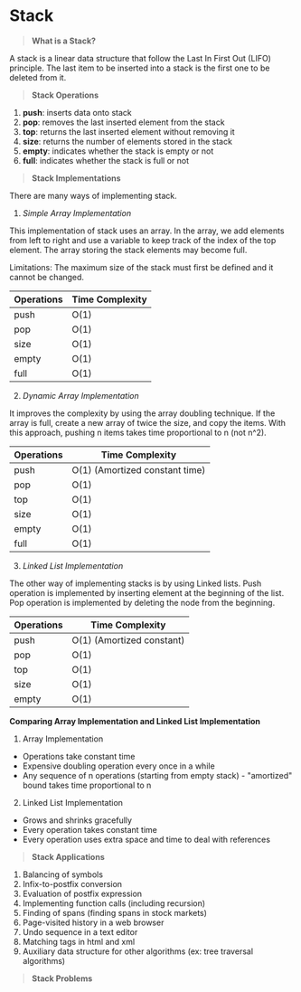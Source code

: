 # Stack

> **What is a Stack?**

A stack is a linear data structure that follow the Last In First Out (LIFO) principle. The last item to be inserted into a stack is the first one to be deleted from it.

> **Stack Operations**

1. **push**: inserts data onto stack
2. **pop**: removes the last inserted element from the stack
3. **top**: returns the last inserted element without removing it
4. **size**: returns the number of elements stored in the stack
5. **empty**: indicates whether the stack is empty or not
6. **full**: indicates whether the stack is full or not

> **Stack Implementations**

There are many ways of implementing stack.

1. *Simple Array Implementation*

This implementation of stack uses an array. In the array, we add elements from left to right and use a variable to keep track of the index of the top element. The array storing the stack elements may become full.

Limitations: The maximum size of the stack must first be defined and it cannot be changed.

| Operations | Time Complexity |
| ---------- | --------------- |
| push       | O(1)            |
| pop        | O(1)            |
| size       | O(1)            |
| empty      | O(1)            |
| full       | O(1)            |

2. *Dynamic Array Implementation*

It improves the complexity by using the array doubling technique. If the array is full, create a new array of twice the size, and copy the items. With this approach, pushing n items takes time proportional to n (not n^2).

| Operations | Time Complexity                |
| ---------- | ------------------------------ |
| push       | O(1) (Amortized constant time) |
| pop        | O(1)                           |
| top        | O(1)                           |
| size       | O(1)                           |
| empty      | O(1)                           |
| full       | O(1)                           |

3. *Linked List Implementation*

The other way of implementing stacks is by using Linked lists. Push operation is implemented by inserting element at the beginning of the list. Pop operation is implemented by deleting the node from the beginning.

| Operations | Time Complexity           |
| ---------- | ------------------------- |
| push       | O(1) (Amortized constant) |
| pop        | O(1)                      |
| top        | O(1)                      |
| size       | O(1)                      |
| empty      | O(1)                      |

**Comparing Array Implementation and Linked List Implementation**

1. Array Implementation

* Operations take constant time
* Expensive doubling operation every once in a while
* Any sequence of n operations (starting from empty stack) - "amortized" bound takes time proportional to n

2. Linked List Implementation

* Grows and shrinks gracefully
* Every operation takes constant time 
* Every operation uses extra space and time to deal with references

> **Stack Applications**

1. Balancing of symbols
2. Infix-to-postfix conversion
3. Evaluation of postfix expression
4. Implementing function calls (including recursion)
5. Finding of spans (finding spans in stock markets)
6. Page-visited history in a web browser
7. Undo sequence in a text editor
8. Matching tags in html and xml
9. Auxiliary data structure for other algorithms (ex: tree traversal algorithms)

> **Stack Problems**